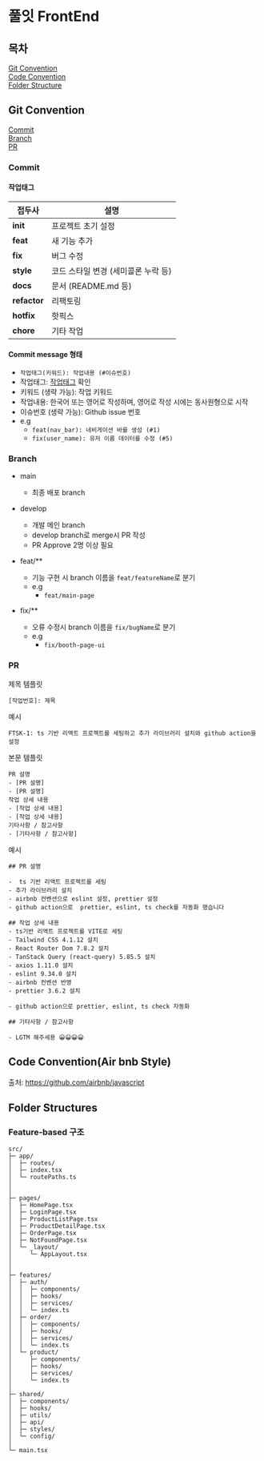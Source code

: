 # 풀잇 FrontEnd

## 목차

[Git Convention](#git-convention) <br/>
[Code Convention](#code-convention) <br/>
[Folder Structure](#folder-structures) <br/>

## Git Convention

[Commit](#commit) <br/>
[Branch](#branch) <br/>
[PR](#pr) <br/>

### Commit

#### 작업태그

| 접두사       | 설명                                |
| ------------ | ----------------------------------- |
| **init**     | 프로젝트 초기 설정                  |
| **feat**     | 새 기능 추가                        |
| **fix**      | 버그 수정                           |
| **style**    | 코드 스타일 변경 (세미콜론 누락 등) |
| **docs**     | 문서 (README.md 등)                 |
| **refactor** | 리팩토링                            |
| **hotfix**   | 핫픽스                              |
| **chore**    | 기타 작업                           |

#### Commit message 형태

- `작업태그(키워드): 작업내용 (#이슈번호)`
- 작업태그: [작업태그](#작업태그) 확인
- 키워드 (생략 가능): 작업 키워드
- 작업내용: 한국어 또는 영어로 작성하며, 영어로 작성 시에는 동사원형으로 시작
- 이슈번호 (생략 가능): Github issue 번호
- e.g
  - `feat(nav_bar): 네비게이션 바를 생성 (#1)`
  - `fix(user_name): 유저 이름 데이터를 수정 (#5)`

### Branch

- main
  - 최종 배포 branch

- develop
  - 개발 메인 branch
  - develop branch로 merge시 PR 작성
  - PR Approve 2명 이상 필요

- feat/\*\*
  - 기능 구현 시 branch 이름을 `feat/featureName`로 분기
  - e.g
    - `feat/main-page`

- fix/\*\*
  - 오류 수정시 branch 이름을 `fix/bugName`로 분기
  - e.g
    - `fix/booth-page-ui`

### PR

제목 템플릿
```
[작업번호]: 제목
```
예시
```
FTSK-1: ts 기반 리액트 프로젝트를 세팅하고 추가 라이브러리 설치와 github action을 설정
```
본문 템플릿
```
PR 설명
- [PR 설명]
- [PR 설명]
작업 상세 내용
- [작업 상세 내용]
- [작업 상세 내용]
기타사항 / 참고사항
- [기타사항 / 참고사항]
```
예시
```
## PR 설명

-  ts 기반 리액트 프로젝트를 세팅
- 추가 라이브러리 설치
- airbnb 컨벤션으로 eslint 설정, prettier 설정
- github action으로  prettier, eslint, ts check를 자동화 했습니다

## 작업 상세 내용
- ts기반 리액트 프로젝트를 VITE로 세팅
- Tailwind CSS 4.1.12 설치
- React Router Dom 7.8.2 설치
- TanStack Query (react-query) 5.85.5 설치
- axios 1.11.0 설치
- eslint 9.34.0 설치
- airbnb 컨벤션 반영
- prettier 3.6.2 설치

- github action으로 prettier, eslint, ts check 자동화

## 기타사항 / 참고사항

- LGTM 해주세용 😀😀😀😀
```

## Code Convention(Air bnb Style)

출처: https://github.com/airbnb/javascript<br/>

## Folder Structures
### Feature-based 구조
```
src/
├─ app/
│  ├─ routes/                
│  ├─ index.tsx              
│  └─ routePaths.ts          
│  
│
├─ pages/                       
│  ├─ HomePage.tsx
│  ├─ LoginPage.tsx             
│  ├─ ProductListPage.tsx       
│  ├─ ProductDetailPage.tsx
│  ├─ OrderPage.tsx             
│  ├─ NotFoundPage.tsx
│  └─ _layout/                  
│     └─ AppLayout.tsx          
│      
│
├─ features/                    
│  ├─ auth/
│  │  ├─ components/
│  │  ├─ hooks/
│  │  ├─ services/
│  │  └─ index.ts               
│  ├─ order/
│  │  ├─ components/
│  │  ├─ hooks/
│  │  ├─ services/
│  │  └─ index.ts
│  └─ product/
│     ├─ components/
│     ├─ hooks/
│     ├─ services/
│     └─ index.ts
│
├─ shared/                      
│  ├─ components/               
│  ├─ hooks/
│  ├─ utils/
│  ├─ api/                      
│  ├─ styles/                   
│  └─ config/                   
│
└─ main.tsx
```

